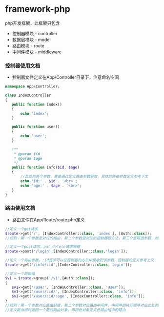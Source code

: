 # framework-php
php开发框架，此框架只包含
 - 控制器模块 - controller
 - 数据层模块 - model
 - 路由模块 - route
 - 中间件模块 - middleware
 
 ### 控制器使用文档
 - 控制器文件定义在App/Controller目录下，注意命名空间
 ```php
namespace App\Controller;

class IndexController
{
    public function index()
    {
        echo 'index';
    }

    public function user()
    {
        echo 'user';
    }

    /**
     * @param $id
     * @param $age
     */
    public function info($id, $age)
    {
        //此处的两个参数，需要通过定义路由参数获取，具体的路由参数定义参考下文
        echo 'id:' . $id . '<br>';
        echo 'age:' . $age . '<br>';
    }
}
```
 
 ### 路由使用文档
 - 路由文件在App/Route/route.php定义
 ```php
//定义一个get请求
$route->get('/', [IndexController::class, 'index'], [Auth::class]);
//规则：第一个参数是对应的路由，第二个参数是对应的控制器跟方法，第三个是可选参数，对应的是中间件，中间件执行的先后顺序是按照此处定义的先后顺序执行的，可以定义多个中间件，自定义中间件参考下文

//定义一个post请求，put,delete请求同理
$route->post('/login',[IndexController::class,'login']);

//定义一个路由参数，:id表示可以在控制器的方法中接收到该参数，控制器的定义参考上文
$route->get('/info/:id',[IndexController::class,'login']);

//定义一个路由组
$v1 = $route->group('/v1',[Auth::class]);
{
    $v1->get('/user', [IndexController::class, 'user']);
    $v1->get('/user/:id/', [IndexController::class, 'info']);
    $v1->get('/user/:id/:age', [IndexController::class, 'info']);
}
//规则：第一个参数对应路由前缀，第二个参数对应路由中间件，中间件的执行顺序对应此处的顺序，可以定义多个中间件
//定义路由组时返回一个新的路由对象，再用此对象定义此路由组中的路由
```